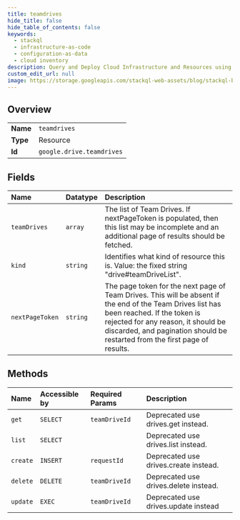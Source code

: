 ```yaml
---
title: teamdrives
hide_title: false
hide_table_of_contents: false
keywords:
  - stackql
  - infrastructure-as-code
  - configuration-as-data
  - cloud inventory
description: Query and Deploy Cloud Infrastructure and Resources using SQL
custom_edit_url: null
image: https://storage.googleapis.com/stackql-web-assets/blog/stackql-blog-post-featured-image.png
---
```

  
    

## Overview
<table><tbody>
<tr><td><b>Name</b></td><td><code>teamdrives</code></td></tr>
<tr><td><b>Type</b></td><td>Resource</td></tr>
<tr><td><b>Id</b></td><td><code>google.drive.teamdrives</code></td></tr>
</tbody></table>

## Fields
| Name | Datatype | Description |
|:-----|:---------|:------------|
| `teamDrives` | `array` | The list of Team Drives. If nextPageToken is populated, then this list may be incomplete and an additional page of results should be fetched. |
| `kind` | `string` | Identifies what kind of resource this is. Value: the fixed string "drive#teamDriveList". |
| `nextPageToken` | `string` | The page token for the next page of Team Drives. This will be absent if the end of the Team Drives list has been reached. If the token is rejected for any reason, it should be discarded, and pagination should be restarted from the first page of results. |
## Methods
| Name | Accessible by | Required Params | Description |
|:-----|:--------------|:----------------|:------------|
| `get` | `SELECT` | `teamDriveId` | Deprecated use drives.get instead. |
| `list` | `SELECT` |  | Deprecated use drives.list instead. |
| `create` | `INSERT` | `requestId` | Deprecated use drives.create instead. |
| `delete` | `DELETE` | `teamDriveId` | Deprecated use drives.delete instead. |
| `update` | `EXEC` | `teamDriveId` | Deprecated use drives.update instead |
